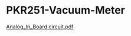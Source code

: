 # PKR251-Vacuum-Meter

[Analog_In_Board circuit.pdf](https://github.com/frederic-salach/PKR251-Vacuum-Meter/files/13231811/Analog_In_Board.circuit.pdf)
